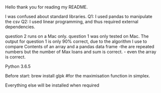 Hello thank you for reading my README.

I was confused about standard libraries.
Q1: I used pandas to manipulate the csv
Q2: I used linear programming, and thus required external dependencies.


question 2 runs on a Mac only.
question 1 was only tested on Mac.
The output for question 1 is only 90% correct, due to the algorithm I use to compare
Contents of an array and a pandas data frame -the are repeated numbers but the number of Max loans and sum is correct. - even the array is correct.

Python 3.6.5

Before start: brew install glpk #for the maximisation function in simplex.

Everything else will be installed when required